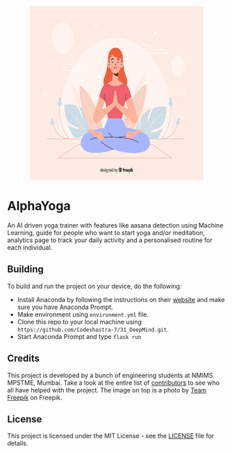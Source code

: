 <p align="center"><img src="https://github.com/Codeshastra-7/31_DeepMind/blob/master/static/readme_img.jpg" height=400 width=400 ></img></p>

# AlphaYoga

An AI driven yoga trainer with features like aasana detection using Machine Learning, guide for people
who want to start yoga and/or meditation, analytics page to track your daily activity and a personalised
routine for each individual.

## Building

To build and run the project on your device, do the following:

- Install Anaconda by following the instructions on their [website](https://www.anaconda.com/) and make sure you have Anaconda Prompt.
- Make environment using `environment.yml` file.
- Clone this repo to your local machine using `https://github.com/Codeshastra-7/31_DeepMind.git`.
- Start Anaconda Prompt and type `flask run`

## Credits

This project is developed by a bunch of engineering students at NMIMS MPSTME, Mumbai. Take a look at the entire list of [contributors](https://github.com/Codeshastra-7/31_DeepMind/graphs/contributors) to see who all have helped with the project. The image on top is a photo by [Team Freepik](https://freepik.com) on Freepik.

## License

This project is licensed under the MIT License - see the [LICENSE](LICENSE) file for details.